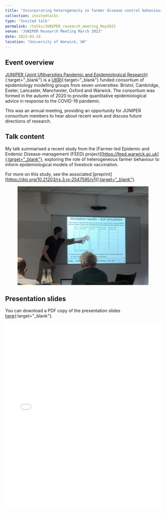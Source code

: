 ```yaml
---
title: "Incorporating heterogeneity in farmer disease control behaviour into a livestock disease transmission model"
collection: invitedtalks
type: "Invited talk"
permalink: /talks/JUNIPER_research_meeting_May2021
venue: "JUNIPER Research Meeting March 2023"
date: 2023-03-24
location: "University of Warwick, UK"
---
```


[JUNIPER_link]: https://maths.org/juniper/
[UKRI_link]: https://www.ukri.org/
[talk_link]: https://youtu.be/yd8bKGHYzMI?t=2050


## Event overview

[JUNIPER (Joint UNIversities Pandemic and Epidemiological Research)][JUNIPER_link]{:target="_blank"} is a [UKRI][UKRI_link]{:target="_blank"} funded consortium of epidemiology modelling groups from seven universities: Bristol, Cambridge, Exeter, Lancaster, Manchester, Oxford and Warwick. The consortium was formed in the autumn of 2020 to provide quantitative epidemiological advice in response to the COVID-19 pandemic.

This was an annual meeting, providing an opportunity for JUNIPER consortium members to hear about recent work and discuss future directions of research.

## Talk content
My talk summarised a recent study from the [Farmer-led Epidemic and Endemic Disease-management (FEED) project][https://feed.warwick.ac.uk]{:target="_blank"}, exploring the role of heterogeneous farmer behaviour to inform epidemiological models of livestock vaccination.

For more on this study, see the associated [preprint][https://doi.org/10.21203/rs.3.rs-2547595/v1]{:target="_blank"}.

<figure>
  <img src="/images/TalkImages/JUNIPER_Mar2023_talk_photo.jpeg" alt="Presenting photo"/>
</figure>

## Presentation slides
You can download a PDF copy of the presentation slides [here](/files/TalkSlides/JUNIPER_meeting_Mar2023_talk_slides.pdf){:target="_blank"}.
<iframe src="/files/TalkSlides/JUNIPER_meeting_Mar2023_talk_slides.pdf" width="100%" height="600" frameborder="no" border="0" marginwidth="0" marginheight="0"></iframe>
